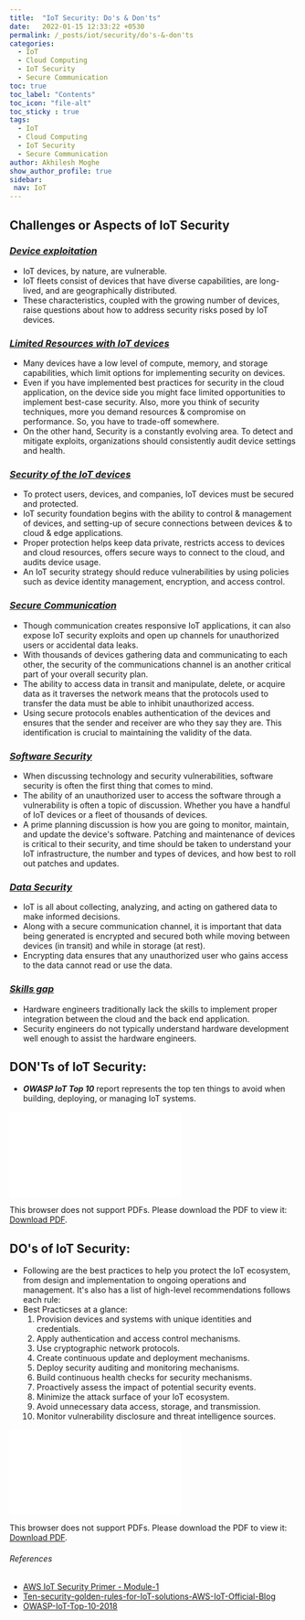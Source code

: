 ```yaml
---
title:  "IoT Security: Do's & Don'ts"
date:   2022-01-15 12:33:22 +0530
permalink: /_posts/iot/security/do's-&-don'ts
categories:
  - IoT
  - Cloud Computing
  - IoT Security
  - Secure Communication
toc: true
toc_label: "Contents"
toc_icon: "file-alt"
toc_sticky : true
tags:
  - IoT
  - Cloud Computing
  - IoT Security
  - Secure Communication
author: Akhilesh Moghe
show_author_profile: true
sidebar:
 nav: IoT
---
```


## Challenges or Aspects of IoT Security
### *<u>Device exploitation</u>*
- IoT devices, by nature, are vulnerable.
- IoT fleets consist of devices that have diverse capabilities, are long-lived, and are geographically distributed.
- These characteristics, coupled with the growing number of devices, raise questions about how to address security risks posed by IoT devices.

### *<u>Limited Resources with IoT devices</u>*
- Many devices have a low level of compute, memory, and storage capabilities, which limit options for implementing security on devices.
- Even if you have implemented best practices for security in the cloud application, on the device side you might face limited opportunities to implement best-case security. Also, more you think of security techniques, more you demand resources & compromise on performance. So, you have to trade-off somewhere.
- On the other hand, Security is a constantly evolving area. To detect and mitigate exploits, organizations should consistently audit device settings and health.

### *<u>Security of the IoT devices</u>*
- To protect users, devices, and companies, IoT devices must be secured and protected.
- IoT security foundation begins with the ability to control & management of devices, and setting-up of secure connections between devices & to cloud & edge applications.
- Proper protection helps keep data private, restricts access to devices and cloud resources, offers secure ways to connect to the cloud, and audits device usage.
- An IoT security strategy should reduce vulnerabilities by using policies such as device identity management, encryption, and access control.

### *<u>Secure Communication</u>*
- Though communication creates responsive IoT applications, it can also expose IoT security exploits and open up channels for unauthorized users or accidental data leaks.
- With thousands of devices gathering data and communicating to each other, the security of the communications channel is an another critical part of your overall security plan.
- The ability to access data in transit and manipulate, delete, or acquire data as it traverses the network means that the protocols used to transfer the data must be able to inhibit unauthorized access.
- Using secure protocols enables authentication of the devices and ensures that the sender and receiver are who they say they are. This identification is crucial to maintaining the validity of the data.

### *<u>Software Security</u>*
- When discussing technology and security vulnerabilities, software security is often the first thing that comes to mind.
- The ability of an unauthorized user to access the software through a vulnerability is often a topic of discussion. Whether you have a handful of IoT devices or a fleet of thousands of devices.
- A prime planning discussion is how you are going to monitor, maintain, and update the device's software. Patching and maintenance of devices is critical to their security, and time should be taken to understand your IoT infrastructure, the number and types of devices, and how best to roll out patches and updates.

### *<u>Data Security</u>*
- IoT is all about collecting, analyzing, and acting on gathered data to make informed decisions.
- Along with a secure communication channel, it is important that data being generated is encrypted and secured both while moving between devices (in transit) and while in storage (at rest).
- Encrypting data ensures that any unauthorized user who gains access to the data cannot read or use the data.

### *<u>Skills gap</u>*
- Hardware engineers traditionally lack the skills to implement proper integration between the cloud and the back end application.
- Security engineers do not typically understand hardware development well enough to assist the hardware engineers.

## DON'Ts of IoT Security:
- __*OWASP IoT Top 10*__ report represents the top ten things to avoid when building, deploying, or managing IoT systems.
<object data="/assets/docs/iot/security/OWASP-IoT-Top-10-2018.pdf" type="application/pdf" width="800px" height="1165px">
  <embed src="/assets/docs/iot/security/OWASP-IoT-Top-10-2018.pdf">
      <p>This browser does not support PDFs. Please download the PDF to view it: <a href="/assets/docs/iot/security/OWASP-IoT-Top-10-2018.pdf">Download PDF</a>.</p>
  </embed>
</object>


## DO's of IoT Security:
- Following are the best practices to help you protect the IoT ecosystem, from design and implementation to ongoing operations and management. It's also has a list of high-level recommendations follows each rule:
- Best Practicses at a glance:
  1. Provision devices and systems with unique identities and credentials.
  2. Apply authentication and access control mechanisms.
  3. Use cryptographic network protocols.
  4. Create continuous update and deployment mechanisms.
  5. Deploy security auditing and monitoring mechanisms.
  6. Build continuous health checks for security mechanisms.
  7. Proactively assess the impact of potential security events.
  8. Minimize the attack surface of your IoT ecosystem.
  9. Avoid unnecessary data access, storage, and transmission.
  10. Monitor vulnerability disclosure and threat intelligence sources.

<object data="/assets/docs/iot/security/Ten-security-golden-rules-for-IoT-solutions-AWS-IoT-Official-Blog.pdf" type="application/pdf" width="800px" height="1100px">
  <embed src="/assets/docs/iot/security/Ten-security-golden-rules-for-IoT-solutions-AWS-IoT-Official-Blog.pdf">
      <p>This browser does not support PDFs. Please download the PDF to view it: <a href="/assets/docs/iot/security/Ten-security-golden-rules-for-IoT-solutions-AWS-IoT-Official-Blog.pdf">Download PDF</a>.</p>
  </embed>
</object>

###### References
- [AWS IoT Security Primer - Module-1]()
- [Ten-security-golden-rules-for-IoT-solutions-AWS-IoT-Official-Blog](https://aws.amazon.com/blogs/iot/ten-security-golden-rules-for-iot-solutions/)
- [OWASP-IoT-Top-10-2018](https://wiki.owasp.org/index.php/OWASP_Internet_of_Things_Project#tab=Main)


